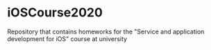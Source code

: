# iOSCourse2020
Repository that contains homeworks for the "Service and application development for iOS" course at university
